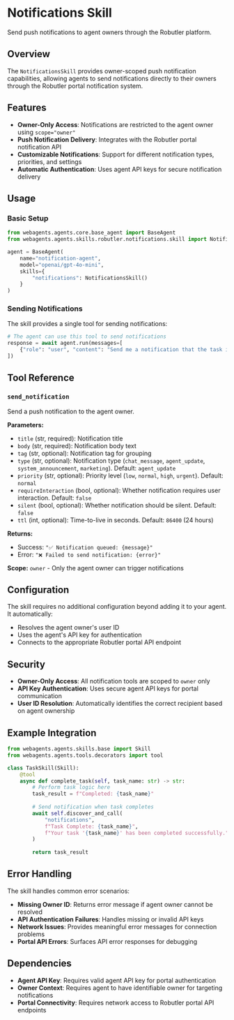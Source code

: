 # Notifications Skill

Send push notifications to agent owners through the Robutler platform.

## Overview

The `NotificationsSkill` provides owner-scoped push notification capabilities, allowing agents to send notifications directly to their owners through the Robutler portal notification system.

## Features

- **Owner-Only Access**: Notifications are restricted to the agent owner using `scope="owner"`
- **Push Notification Delivery**: Integrates with the Robutler portal notification API
- **Customizable Notifications**: Support for different notification types, priorities, and settings
- **Automatic Authentication**: Uses agent API keys for secure notification delivery

## Usage

### Basic Setup

```python
from webagents.agents.core.base_agent import BaseAgent
from webagents.agents.skills.robutler.notifications.skill import NotificationsSkill

agent = BaseAgent(
    name="notification-agent",
    model="openai/gpt-4o-mini",
    skills={
        "notifications": NotificationsSkill()
    }
)
```

### Sending Notifications

The skill provides a single tool for sending notifications:

```python
# The agent can use this tool to send notifications
response = await agent.run(messages=[
    {"role": "user", "content": "Send me a notification that the task is complete"}
])
```

## Tool Reference

### `send_notification`

Send a push notification to the agent owner.

**Parameters:**

- `title` (str, required): Notification title
- `body` (str, required): Notification body text
- `tag` (str, optional): Notification tag for grouping
- `type` (str, optional): Notification type (`chat_message`, `agent_update`, `system_announcement`, `marketing`). Default: `agent_update`
- `priority` (str, optional): Priority level (`low`, `normal`, `high`, `urgent`). Default: `normal`
- `requireInteraction` (bool, optional): Whether notification requires user interaction. Default: `false`
- `silent` (bool, optional): Whether notification should be silent. Default: `false`
- `ttl` (int, optional): Time-to-live in seconds. Default: `86400` (24 hours)

**Returns:**

- Success: `"✅ Notification queued: {message}"`
- Error: `"❌ Failed to send notification: {error}"`

**Scope:** `owner` - Only the agent owner can trigger notifications

## Configuration

The skill requires no additional configuration beyond adding it to your agent. It automatically:

- Resolves the agent owner's user ID
- Uses the agent's API key for authentication
- Connects to the appropriate Robutler portal API endpoint

## Security

- **Owner-Only Access**: All notification tools are scoped to `owner` only
- **API Key Authentication**: Uses secure agent API keys for portal communication
- **User ID Resolution**: Automatically identifies the correct recipient based on agent ownership

## Example Integration

```python
from webagents.agents.skills.base import Skill
from webagents.agents.tools.decorators import tool

class TaskSkill(Skill):
    @tool
    async def complete_task(self, task_name: str) -> str:
        # Perform task logic here
        task_result = f"Completed: {task_name}"
        
        # Send notification when task completes
        await self.discover_and_call(
            "notifications", 
            f"Task Complete: {task_name}", 
            f"Your task '{task_name}' has been completed successfully."
        )
        
        return task_result
```

## Error Handling

The skill handles common error scenarios:

- **Missing Owner ID**: Returns error message if agent owner cannot be resolved
- **API Authentication Failures**: Handles missing or invalid API keys
- **Network Issues**: Provides meaningful error messages for connection problems
- **Portal API Errors**: Surfaces API error responses for debugging

## Dependencies

- **Agent API Key**: Requires valid agent API key for portal authentication
- **Owner Context**: Requires agent to have identifiable owner for targeting notifications
- **Portal Connectivity**: Requires network access to Robutler portal API endpoints
